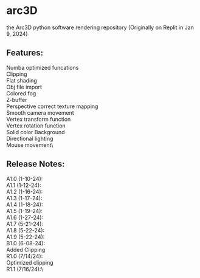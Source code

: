 # arc3D
the Arc3D python software rendering repository (Originally on Replit in Jan 9, 2024)

## Features:
Numba optimized funcations\
Clipping\
Flat shading\
Obj file import\
Colored fog\
Z-buffer\
Perspective correct texture mapping\
Smooth camera movement \
Vertex transform function\
Vertex rotation function\
Solid color Background\
Directional lighting\
Mouse movement\

## Release Notes:
A1.0 (1-10-24):\
A1.1 (1-12-24):\
A1.2 (1-16-24):\
A1.3 (1-17-24):\
A1.4 (1-18-24):\
A1.5 (1-19-24):\
A1.6 (1-27-24):\
A1.7 (5-21-24):\
A1.8 (5-22-24):\
A1.9 (5-22-24):\
B1.0 (6-08-24):\
Added Clipping\
R1.0 (7/14/24):\
Optimized clipping\
R1.1 (7/16/24):\
